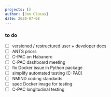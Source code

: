 ```yaml
---
projects: []
author: [Jon Clucas]
date: 2020-07-08
---
```

### to do
- [ ] versioned / restructured user + developer docs
- [ ] ANTS priors
- [ ] C-PAC on Habanero
- [ ] C-PAC dashboard meeting
- [ ] fix Docker issue in Python package
- [ ] simplify automated testing (C-PAC)
- [ ] NMIND coding standards
- [ ] spec Docker image for testing
- [ ] C-PAC longitudinal testing